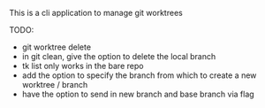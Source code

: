 This is a cli application to manage git worktrees

TODO:

- git worktree delete
- in git clean, give the option to delete the local branch
- tk list only works in the bare repo
- add the option to specify the branch from which to create a new worktree / branch
- have the option to send in new branch and base branch via flag
